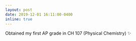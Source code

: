 ```yaml
---
layout: post
date: 2019-12-01 16:11:00-0400
inline: true
---
```


Obtained my first AP grade in CH 107 (Physical Chemistry) :sparkles:
